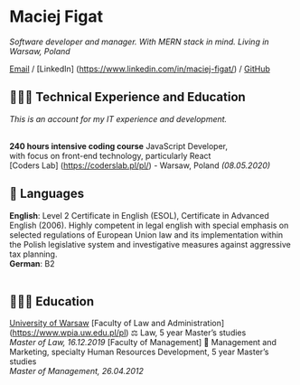 # Maciej Figat

_Software developer and manager. With MERN stack in mind. Living in Warsaw, Poland_ <br>

[Email](mailto:MaciejFigat@protonmail.com) / [LinkedIn] (https://www.linkedin.com/in/maciej-figat/) / [GitHub](https://github.com/MaciejFigat)

## 👩🏼‍💻 Technical Experience and Education
_This is an account for my IT experience and development._
<br><br>

**240 hours intensive coding course** JavaScript Developer,  
with focus on front-end technology, particularly React<br>
[Coders Lab] (https://coderslab.pl/pl/) - Warsaw, Poland _(08.05.2020)_<br>

## 💬 Languages

**English**: Level 2 Certificate in English (ESOL), Certificate in Advanced English (2006). Highly competent in legal english with special emphasis on selected regulations of European Union law and its implementation within the Polish legislative system and investigative measures against aggressive tax planning. <br>
**German**: B2
<br><br>

## 👩🏼‍🎓 Education
[University of Warsaw](https://en.uw.edu.pl/)
[Faculty of Law and Administration] (https://www.wpia.uw.edu.pl/pl) ⚖️ Law, 5 year Master’s studies<br>
_Master of Law, 16.12.2019_
 [Faculty of Management] 📠 Management and Marketing, specialty Human Resources Development, 5 year Master’s studies <br>
_Master of Management, 26.04.2012_





